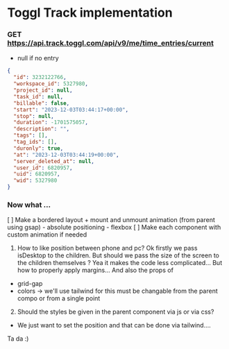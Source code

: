# Toggl Track implementation
### GET https://api.track.toggl.com/api/v9/me/time_entries/current
- null if no entry
```json
{
  "id": 3232122766,
  "workspace_id": 5327980,
  "project_id": null,
  "task_id": null,
  "billable": false,
  "start": "2023-12-03T03:44:17+00:00",
  "stop": null,
  "duration": -1701575057,
  "description": "",
  "tags": [],
  "tag_ids": [],
  "duronly": true,
  "at": "2023-12-03T03:44:19+00:00",
  "server_deleted_at": null,
  "user_id": 6820957,
  "uid": 6820957,
  "wid": 5327980
}
```

### Now what ...
[ ] Make a bordered layout + mount and unmount animation (from parent using gsap)
    - absolute positioning
    - flexbox
[ ] Make each component with custom animation if needed

1. How to like position between phone and pc?
Ok firstly we pass isDesktop to the children. But should we pass the size of the screen to the children themselves ? Yea it makes the code less complicated... But how to properly apply margins... And also the props of
- grid-gap 
- colors -> we'll use tailwind for this 
must be changable from the parent compo or from a single point

2. Should the styles be given in the parent component via js or via css?
- We just want to set the position and that can be done via tailwind....

Ta da :) 